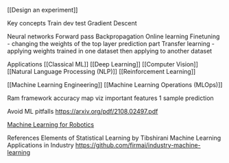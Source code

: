 [[Design an experiment]]

Key concepts
Train dev test
Gradient Descent

Neural networks
Forward pass
Backpropagation
Online learning
Finetuning - changing the weights of the top layer prediction part
Transfer learning - applying weights trained in one dataset then applying to another dataset

Applications
[[Classical ML]]
[[Deep Learning]]
[[Computer Vision]]
[[Natural Language Processing (NLP)]]
[[Reinforcement Learning]]

[[Machine Learning Engineering]]
[[Machine Learning Operations (MLOps)]]

Ram framework
accuracy
map viz
important features
1 sample prediction

Avoid ML pitfalls
https://arxiv.org/pdf/2108.02497.pdf

[Machine Learning for Robotics](https://www.linkedin.com/posts/alishba-imran-_robotics-deeplearning-machinelearning-activity-7071948947669331968-z0Mp?utm_source=share&utm_medium=member_desktop)

References
Elements of Statistical Learning by Tibshirani
Machine Learning Applications in Industry https://github.com/firmai/industry-machine-learning
